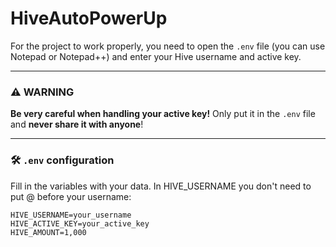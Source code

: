 # HiveAutoPowerUp

For the project to work properly, you need to open the `.env` file (you can use Notepad or Notepad++) and enter your Hive username and active key.

---
### ⚠️ WARNING
**Be very careful when handling your active key!**
Only put it in the `.env` file and **never share it with anyone**!

---
### 🛠️ `.env` configuration

Fill in the variables with your data. In HIVE_USERNAME you don't need to put @ before your username:

```env
HIVE_USERNAME=your_username
HIVE_ACTIVE_KEY=your_active_key
HIVE_AMOUNT=1,000
